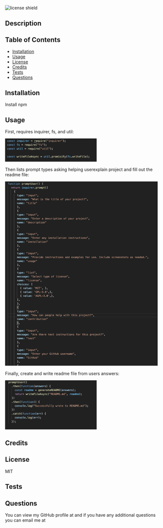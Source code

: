 # 

![license shield](https://img.shields.io/badge/License-MIT-green.svg)

## Description


## Table of Contents
* [Installation](#installation)
* [Usage](#usage)
* [License](#license)
* [Credits](#credits)
* [Tests](#tests)
* [Questions](#questions)

## Installation

Install npm

## Usage
First, requires inquirer, fs, and util:

<img src="https://raw.githubusercontent.com/mdgragg/README-generator/master/images/ScreenShot1.png" width="300" />

Then lists prompt types asking helping userexplain project and fill out the readme file:

<img src="https://raw.githubusercontent.com/mdgragg/README-generator/master/images/ScreenShot2.png" width="500" />

Finally,  create and write readme file from users answers:

<img src="https://raw.githubusercontent.com/mdgragg/README-generator/master/images/ScreenShot3.png" width="300" />


## Credits


## License
MIT

## Tests


## Questions
You can view my GitHub profile at [](https://github.com/) and if you have any additional questions you can email me at 
